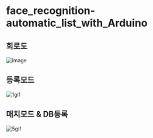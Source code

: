 # face_recognition-automatic_list_with_Arduino
## 회로도
![image](https://user-images.githubusercontent.com/32289565/193453409-b95db5c3-6b60-4077-8356-9b5958815d9a.png)
## 등록모드
![1gif](https://user-images.githubusercontent.com/32289565/193453204-5f0a700d-0c61-4d66-93fd-4c00b10b3deb.gif)
## 매치모드 & DB등록
![5gif](https://user-images.githubusercontent.com/32289565/193453219-3e4a0252-33cf-4878-ae40-d5da1bee214e.gif)
